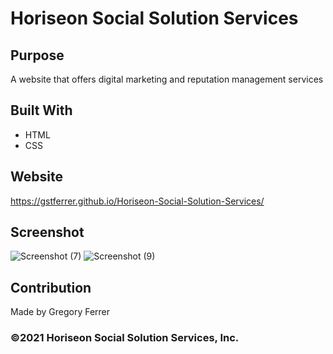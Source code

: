 # Horiseon Social Solution Services

## Purpose
A website that offers digital marketing and reputation management services 

## Built With
* HTML
* CSS

## Website
https://gstferrer.github.io/Horiseon-Social-Solution-Services/

## Screenshot
![Screenshot (7)](https://user-images.githubusercontent.com/85287460/124355821-c8032400-dbd8-11eb-85e7-d6c5acfd22ba.png)
![Screenshot (9)](https://user-images.githubusercontent.com/85287460/124370021-f2d09500-dc37-11eb-8409-0b1083368c3a.png)

## Contribution
Made by Gregory Ferrer

### ©️2021 Horiseon Social Solution Services, Inc.
